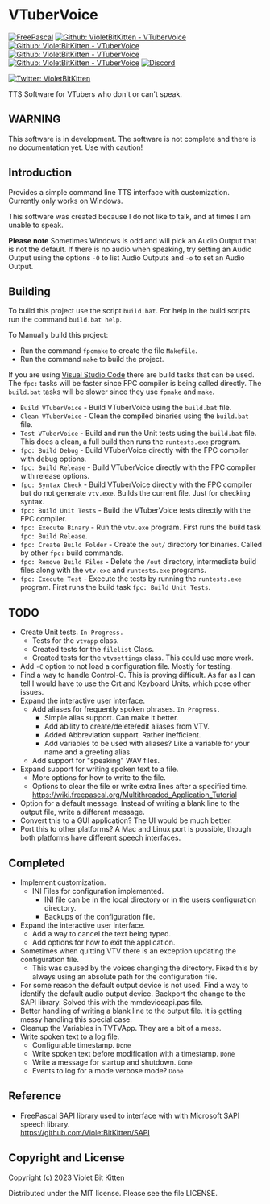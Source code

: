 # VTuberVoice

[![FreePascal](https://img.shields.io/badge/FreePascal-3.2.2-blue?logo=lazarus)](https://www.freepascal.org/)
[![Github: VioletBitKitten - VTuberVoice](https://img.shields.io/github/license/VioletBitKitten/VTuberVoice)](https://github.com/VioletBitKitten/VTuberVoice/blob/main/LICENSE)
[![Github: VioletBitKitten - VTuberVoice](https://img.shields.io/github/last-commit/VioletBitKitten/VTuberVoice/main)](https://github.com/VioletBitKitten/VTuberVoice/commits/main)
[![Github: VioletBitKitten - VTuberVoice](https://img.shields.io/github/issues/VioletBitKitten/VTuberVoice)](https://github.com/VioletBitKitten/VTuberVoice/issues)
[![Github: VioletBitKitten - VTuberVoice](https://img.shields.io/github/stars/VioletBitKitten/VTuberVoice)](https://github.com/VioletBitKitten/VTuberVoice)
[![Discord](https://img.shields.io/discord/1144984263347929098?label=Discord
)](https://discord.gg/4ZQuQFEYht)

[![Twitter: VioletBitKitten](https://img.shields.io/twitter/follow/violetbitkitten?style=social)](https://twitter.com/violetbitkitten)

TTS Software for VTubers who don't or can't speak.

## WARNING

This software is in development. The software is not complete and there is no documentation yet. Use with caution!

## Introduction

Provides a simple command line TTS interface with customization. Currently only works on Windows.

This software was created because I do not like to talk, and at times I am unable to speak.

**Please note** Sometimes Windows is odd and will pick an Audio Output that is not the default. If there is no audio when speaking, try setting an Audio Output using the options `-O` to list Audio Outputs and `-o` to set an Audio Output.

## Building

To build this project use the script `build.bat`.
For help in the build scripts run the command `build.bat help`.

To Manually build this project:

* Run the command `fpcmake` to create the file `Makefile`.
* Run the command `make` to build the project.

If you are using [Visual Studio Code](https://code.visualstudio.com/) there are build tasks that can be used. The `fpc:` tasks will be faster since FPC compiler is being called directly. The `build.bat` tasks will be slower since they use `fpmake` and `make`.

* `Build VTuberVoice` - Build VTuberVoice using the `build.bat` file.
* `Clean VTuberVoice` - Clean the compiled binaries using the `build.bat` file.
* `Test VTuberVoice` - Build and run the Unit tests using the `build.bat` file.
  This does a clean, a full build then runs the `runtests.exe` program.
* `fpc: Build Debug` - Build VTuberVoice directly with the FPC compiler with debug options.
* `fpc: Build Release` - Build VTuberVoice directly with the FPC compiler with release options.
* `fpc: Syntax Check` - Build VTuberVoice directly with the FPC compiler but do not generate `vtv.exe`.
 Builds the current file. Just for checking syntax.
* `fpc: Build Unit Tests` - Build the VTuberVoice tests directly with the FPC compiler.
* `fpc: Execute Binary` - Run the `vtv.exe` program.
  First runs the build task `fpc: Build Release`.
* `fpc: Create Build Folder` - Create the `out/` directory for binaries.
  Called by other `fpc:` build commands.
* `fpc: Remove Build Files` - Delete the `/out` directory, intermediate build files along with the `vtv.exe` and `runtests.exe` programs.
* `fpc: Execute Test` - Execute the tests by running the `runtests.exe` program.
  First runs the build task `fpc: Build Unit Tests`.

## TODO

* Create Unit tests. `In Progress.`
  * Tests for the `vtvapp` class.
  * Created tests for the `filelist` Class.
  * Created tests for the `vtvsettings` class. This could use more work.
* Add `-C` option to not load a configuration file. Mostly for testing.
* Find a way to handle Control-C. This is proving difficult. As far as I can tell I would have to use the Crt and Keyboard Units, which pose other issues.
* Expand the interactive user interface.
  * Add aliases for frequently spoken phrases. `In Progress.`
    * Simple alias support. Can make it better.
    * Add ability to create/delete/edit aliases from VTV.
    * Added Abbreviation support. Rather inefficient.
    * Add variables to be used with aliases? Like a variable for your name and a greeting alias.
  * Add support for "speaking" WAV files.
* Expand support for writing spoken text to a file.
  * More options for how to write to the file.
  * Options to clear the file or write extra lines after a specified time.\
    <https://wiki.freepascal.org/Multithreaded_Application_Tutorial>
* Option for a default message. Instead of writing a blank line to the output file, write a different message.
* Convert this to a GUI application? The UI would be much better.
* Port this to other platforms? A Mac and Linux port is possible, though both platforms have different speech interfaces.

## Completed

* Implement customization.
  * INI Files for configuration implemented.
    * INI file can be in the local directory or in the users configuration directory.
    * Backups of the configuration file.
* Expand the interactive user interface.
  * Add a way to cancel the text being typed.
  * Add options for how to exit the application.
* Sometimes when quitting VTV there is an exception updating the configuration file.
  * This was caused by the voices changing the directory. Fixed this by always using an absolute path for the configuration file.
* For some reason the default output device is not used. Find a way to identify the default audio output device. Backport the change to the SAPI library. Solved this with the mmdeviceapi.pas file.
* Better handling of writing a blank line to the output file. It is getting messy handling this special case.
* Cleanup the Variables in TVTVApp. They are a bit of a mess.
* Write spoken text to a log file.
  * Configurable timestamp. `Done`
  * Write spoken text before modification with a timestamp. `Done`
  * Write a message for startup and shutdown. `Done`
  * Events to log for a mode verbose mode? `Done`

## Reference

* FreePascal SAPI library used to interface with with Microsoft SAPI speech library.\
  <https://github.com/VioletBitKitten/SAPI>

## Copyright and License

Copyright (c) 2023 Violet Bit Kitten

Distributed under the MIT license. Please see the file LICENSE.
